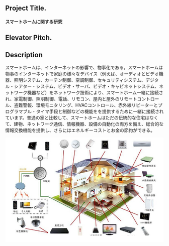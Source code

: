 ## Project Title.

#### スマートホームに関する研究

## Elevator Pitch.


## Description

スマートホームは、インターネットの影響で、物事化である。スマートホームは物事のインターネットで家庭の様々なデバイス（例えば、オーディオとビデオ機器、照明システム、カーテン制御、空調制御、セキュリティシステム、デジタル・シアター・システム、ビデオ・サーバ、ビデオ・キャビネットシステム、ネットワーク機器など）をネットワーク技術により、スマートホーム一緒に接続され、家電制御、照明制御、電話、リモコン、屋内と屋外のリモートコントロール、盗難警報、環境モニタリング、HVACコントロール、赤外線リピーターとプログラマブル・タイマ手段と制御などの機能をを提供するために一緒に接続されています。普通の家と比較して、スマートホームはただの伝統的な住宅はなくて、建物、ネットワーク通信、情報機器、設備の自動化の両方を備え、総合的な情報交換機能を提供し、さらにはエネルギーコストとお金の節約ができる。

![](./Picture/smarthome1.png)

